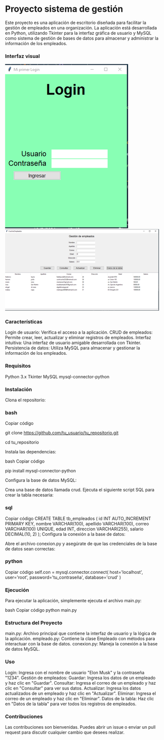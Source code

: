 # Proyecto sistema de gestión

Este proyecto es una aplicación de escritorio diseñada para facilitar la gestión de empleados en una organización. La aplicación está desarrollada en Python, utilizando Tkinter para la interfaz gráfica de usuario y MySQL como sistema de gestión de bases de datos para almacenar y administrar la información de los empleados.

### Interfaz visual
![](https://github.com/Federicoleyria/SistemaCRUD_Tkinder/blob/main/imagenes_proyecto/login.PNG)![](https://github.com/Federicoleyria/SistemaCRUD_Tkinder/blob/main/imagenes_proyecto/sistema.PNG)

### Características
Login de usuario: Verifica el acceso a la aplicación.
CRUD de empleados: Permite crear, leer, actualizar y eliminar registros de empleados.
Interfaz intuitiva: Una interfaz de usuario amigable desarrollada con Tkinter.
Persistencia de datos: Utiliza MySQL para almacenar y gestionar la información de los empleados.
### Requisitos
Python 3.x
Tkinter
MySQL
mysql-connector-python
### Instalación
Clona el repositorio:

### bash
Copiar código

git clone https://github.com/tu_usuario/tu_repositorio.git

cd tu_repositorio

Instala las dependencias:

bash
Copiar código

pip install mysql-connector-python

Configura la base de datos MySQL:

Crea una base de datos llamada crud.
Ejecuta el siguiente script SQL para crear la tabla necesaria:
### sql
Copiar código
CREATE TABLE tb_empleados (
    id INT AUTO_INCREMENT PRIMARY KEY,
    nombre VARCHAR(100),
    apellido VARCHAR(100),
    correo VARCHAR(100) UNIQUE,
    edad INT,
    direccion VARCHAR(255),
    salario DECIMAL(10, 2)
);
Configura la conexión a la base de datos:

Abre el archivo conexion.py y asegúrate de que las credenciales de la base de datos sean correctas:
### python
Copiar código
self.con = mysql.connector.connect(
    host='localhost',
    user='root',
    password='tu_contraseña',
    database='crud'
)
### Ejecución
Para ejecutar la aplicación, simplemente ejecuta el archivo main.py:

bash
Copiar código
python main.py

### Estructura del Proyecto
main.py: Archivo principal que contiene la interfaz de usuario y la lógica de la aplicación.
empleado.py: Contiene la clase Empleado con métodos para interactuar con la base de datos.
conexion.py: Maneja la conexión a la base de datos MySQL.
### Uso
Login: Ingresa con el nombre de usuario "Elon Musk" y la contraseña "1234".
Gestión de empleados:
Guardar: Ingresa los datos de un empleado y haz clic en "Guardar".
Consultar: Ingresa el correo de un empleado y haz clic en "Consultar" para ver sus datos.
Actualizar: Ingresa los datos actualizados de un empleado y haz clic en "Actualizar".
Eliminar: Ingresa el correo de un empleado y haz clic en "Eliminar".
Datos de la tabla: Haz clic en "Datos de la tabla" para ver todos los registros de empleados.
### Contribuciones
Las contribuciones son bienvenidas. Puedes abrir un issue o enviar un pull request para discutir cualquier cambio que desees realizar.

